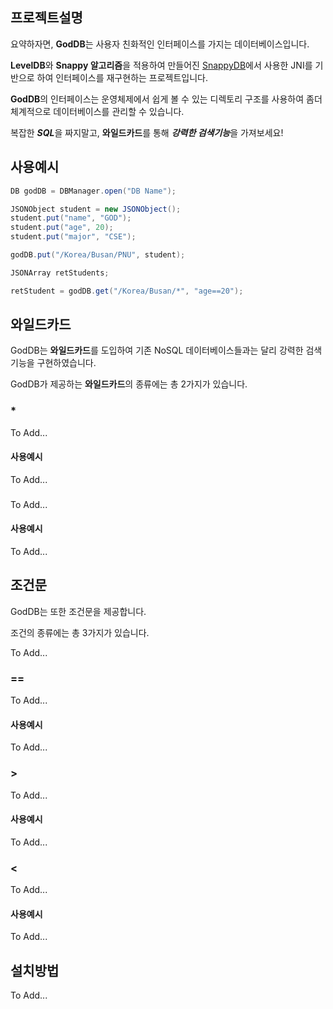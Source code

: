 ## 프로젝트설명
요약하자면, **GodDB**는 사용자 친화적인 인터페이스를 가지는 데이터베이스입니다.

**LevelDB**와 **Snappy 알고리즘**을 적용하여 만들어진 [SnappyDB](http://www.snappydb.com/)에서 사용한 JNI를 기반으로 하여 인터페이스를 재구현하는 프로젝트입니다.

**GodDB**의 인터페이스는 운영체제에서 쉽게 볼 수 있는 디렉토리 구조를 사용하여 좀더 체계적으로 데이터베이스를 관리할 수 있습니다.

복잡한 ***SQL***을 짜지말고, **와일드카드**를 통해 ***강력한 검색기능***을 가져보세요!

## 사용예시
```java
DB godDB = DBManager.open("DB Name");

JSONObject student = new JSONObject();
student.put("name", "GOD");
student.put("age", 20);
student.put("major", "CSE");

godDB.put("/Korea/Busan/PNU", student);

JSONArray retStudents;

retStudent = godDB.get("/Korea/Busan/*", "age==20");
```

## 와일드카드
GodDB는 **와일드카드**를 도입하여 기존 NoSQL 데이터베이스들과는 달리 강력한 검색기능을 구현하였습니다.

GodDB가 제공하는 **와일드카드**의 종류에는 총 2가지가 있습니다.

### *
To Add...
#### 사용예시
To Add...

### #
To Add...
#### 사용예시
To Add...


## 조건문
GodDB는 또한 조건문을 제공합니다.

조건의 종류에는 총 3가지가 있습니다.

To Add...

### ==
To Add...
#### 사용예시
To Add...

### >
To Add...
#### 사용예시
To Add...

### <
To Add...
#### 사용예시
To Add...

## 설치방법
To Add...
